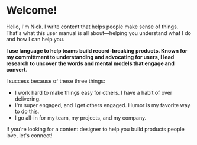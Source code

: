 # Welcome!

Hello, I'm Nick. I write content that helps people make sense of things. That's what this user manual is all about—helping you understand what I do and how I can help you.

**I use language to help teams build record-breaking products. Known for my committment to understanding and advocating for users, I lead research to uncover the words and mental models that engage and convert.**

I success because of these three things:
- I work hard to make things easy for others. I have a habit of over delivering.
- I'm super engaged, and I get others engaged. Humor is my favorite way to do this.
- I go all-in for my team, my projects, and my company.

If you're looking for a content designer to help you build products people love, let's connect!

